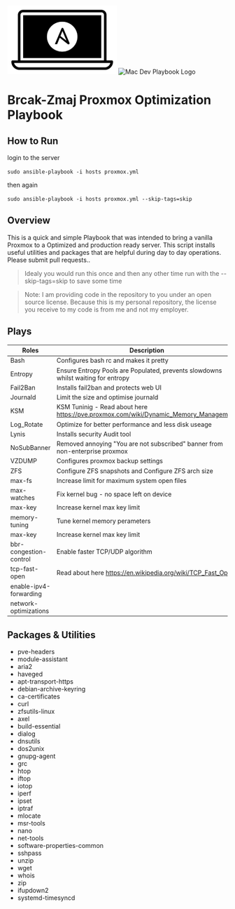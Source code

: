 <img src="https://raw.githubusercontent.com/geerlingguy/mac-dev-playbook/master/files/Mac-Dev-Playbook-Logo.png" width="250" height="156" alt="Mac Dev Playbook Logo" /> <img src="https://play-lh.googleusercontent.com/TT36Nsjyt0Yn8eyPAXuNK0bJsXmryP9ovsp7qdOy9sulYlr7v2Le5Ckf0I9S3AiaaXs=w240-h480-rw" width="250" height="156" alt="Mac Dev Playbook Logo" />

Brcak-Zmaj Proxmox Optimization Playbook
==========

How to Run
--------
login to the server

`sudo ansible-playbook -i hosts proxmox.yml`

then again

`sudo ansible-playbook -i hosts proxmox.yml --skip-tags=skip`
                                              

Overview
--------

This is a quick and simple Playbook that was intended to bring a vanilla Proxmox to a Optimized and production ready server. This script installs useful utilities and packages that are helpful during day to day operations. Please submit pull requests..

> Idealy you would run this once and then any other time run with the --skip-tags=skip to save some time

> Note: I am providing code in the repository to you under an open source license. Because this is my personal repository, the license you receive to my code is from me and not my employer.
 

Plays
--------------------

Roles                             |  Description
----------------------------------|------------------------------------------------------------------------------------
Bash                              |  Configures bash rc and makes it pretty
Entropy                           |  Ensure Entropy Pools are Populated, prevents slowdowns whilst waiting for entropy
Fail2Ban                          |  Installs fail2ban and protects web UI
Journald                          |  Limit the size and optimise journald
KSM                               |  KSM Tuninig - Read about here https://pve.proxmox.com/wiki/Dynamic_Memory_Management
Log_Rotate                        |  Optimize for better performance and less disk useage 
Lynis                             |  Installs security Audit tool
NoSubBanner                       |  Removed annoying "You are not subscribed" banner from non-enterprise proxmox
VZDUMP                            |  Configures proxmox backup settings
ZFS                               |  Configure ZFS snapshots and Configure ZFS arch size
max-fs                            |  Increase limit for maximum system open files
max-watches                       |  Fix kernel bug - no space left on device
max-key                           |  Increase kernel max key limit
memory-tuning                     |  Tune kernel memory perameters 
max-key                           |  Increase kernel max key limit
bbr-congestion-control            |  Enable faster TCP/UDP algorithm
tcp-fast-open                     |  Read about here https://en.wikipedia.org/wiki/TCP_Fast_Open
enable-ipv4-forwarding            |
network-optimizations             | 


Packages & Utilities
------------

- pve-headers
- module-assistant
- aria2
- haveged
- apt-transport-https
- debian-archive-keyring
- ca-certificates
- curl
- zfsutils-linux
- axel
- build-essential
- dialog
- dnsutils
- dos2unix   
- gnupg-agent  
- grc 
- htop
- iftop
- iotop
- iperf
- ipset
- iptraf
- mlocate
- msr-tools
- nano
- net-tools
- software-properties-common
- sshpass
- unzip
- wget
- whois
- zip 
- ifupdown2
- systemd-timesyncd      
